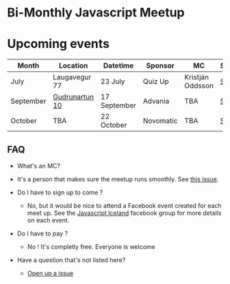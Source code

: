 # Bi-Monthly Javascript Meetup

# Upcoming events

| Month     | Location      | Datetime     | Sponsor   | MC               | Schedule               |
|-----------|---------------|--------------|-----------|------------------|------------------------|
| July      | Laugavegur 77 | 23 July      | Quiz Up   | Kristján Oddsson | [See here](2015/07.md) |
| September | [Gudrunartun 10][AdvaniHQ]| 17 September | Advania   | TBA              | [See here](2015/09.md) |
| October   | TBA           | 22 October   | Novomatic | TBA              | [See here](2015/10.md)                    |

## FAQ

- What's an MC?
 - It's a person that makes sure the meetup runs smoothly. See
   [this issue](https://github.com/jsis/monthly-meetup/issues/5).


- Do I have to sign up to come ?
  - No, but it would be nice to attend a Facebook event created for each meet up. See the [Javascript Iceland](https://www.facebook.com/groups/nodejsis/) facebook group for more details on each event.

  
- Do I have to pay ?
  - No ! It's completly free. Everyone is welcome
 
- Have a question that's not listed here?
  - [Open up a issue](https://github.com/jsis/monthly-meetup/issues/new)

[AdvaniHQ]: https://www.google.is/maps/place/Advania/@64.146434,-21.908229,17z/data=!3m1!4b1!4m2!3m1!1s0x48d674c58baa35d3:0xb0e0c8916c662e53?hl=en
